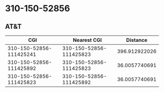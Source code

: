 # 310-150-52856
## AT&T


| CGI | Nearest CGI | Distance |
|-----|-------------|----------|
| 310-150-52856-111425241 | 310-150-52856-111425823 | 396.912922026 |
| 310-150-52856-111425892 | 310-150-52856-111425823 | 36.0057740691 |
| 310-150-52856-111425823 | 310-150-52856-111425892 | 36.0057740691 |
